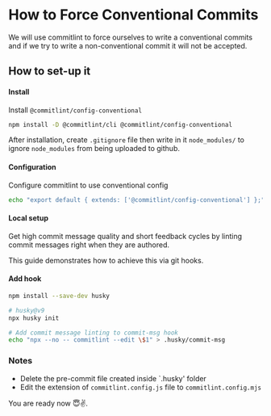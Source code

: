 # How to Force Conventional Commits
We will use commitlint to force ourselves to write a conventional commits and if
we try to write a non-conventional commit it will not be accepted.

## How to set-up it
#### Install
Install `@commitlint/config-conventional`
```sh
npm install -D @commitlint/cli @commitlint/config-conventional
```

After installation, create `.gitignore` file then write in it `node_modules/` to
ignore `node_modules` from being uploaded to github.

#### Configuration
Configure commitlint to use conventional config
```sh
echo "export default { extends: ['@commitlint/config-conventional'] };" > commitlint.config.js
```


#### Local setup
Get high commit message quality and short feedback cycles by linting commit messages right when they are authored.

This guide demonstrates how to achieve this via git hooks.

#### Add hook
```sh
npm install --save-dev husky

# husky@v9
npx husky init

# Add commit message linting to commit-msg hook
echo "npx --no -- commitlint --edit \$1" > .husky/commit-msg
```


### Notes
- Delete the pre-commit file created inside `.husky' folder
- Edit the extension of `commitlint.config.js` file to `commitlint.config.mjs`


You are ready now 😇✌.